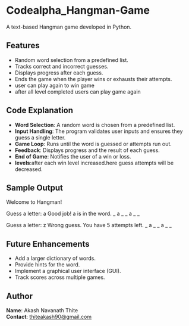 # Codealpha_Hangman-Game
A text-based Hangman game developed in Python.

## Features
- Random word selection from a predefined list.
- Tracks correct and incorrect guesses.
- Displays progress after each guess.
- Ends the game when the player wins or exhausts their attempts.
- user can play again to win game
- after all level completed users can play game again

## Code Explanation
- **Word Selection**: A random word is chosen from a predefined list.
- **Input Handling**: The program validates user inputs and ensures they guess a single letter.
- **Game Loop**: Runs until the word is guessed or attempts run out.
- **Feedback**: Displays progress and the result of each guess.
- **End of Game**: Notifies the user of a win or loss.
- **levels**:after each win level increased.here guess attempts will be decreased.

## Sample Output
Welcome to Hangman!

Guess a letter: a Good job! a is in the word. _ a _ _ a _ _

Guess a letter: z Wrong guess. You have 5 attempts left. _ a _ _ a _ _


## Future Enhancements
- Add a larger dictionary of words.
- Provide hints for the word.
- Implement a graphical user interface (GUI).
- Track scores across multiple games.

## Author
**Name**: Akash Navanath Thite  
**Contact**: thiteakash90@gmail.com
